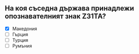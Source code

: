 ## На коя съседна държава принадлежи опознавателният знак Z31TA?

<!-- Верният отговор е отбелязан с [X] -->

- [X] Македония
- [ ] Гърция
- [ ] Турция
- [ ] Румъния
